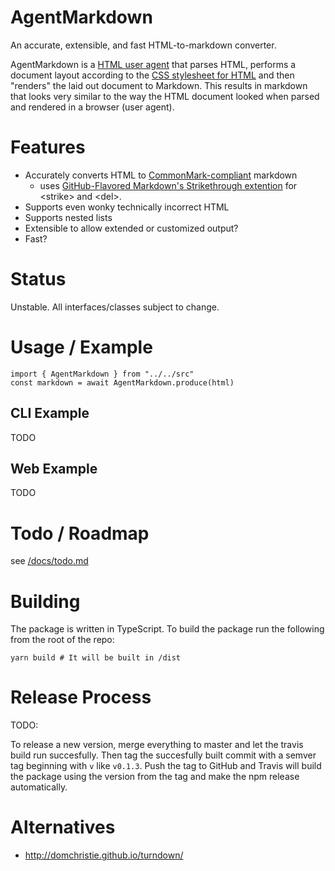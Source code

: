# AgentMarkdown

An accurate, extensible, and fast HTML-to-markdown converter.

AgentMarkdown is a [HTML user agent](https://en.wikipedia.org/wiki/User_agent) that parses HTML, performs a document layout according to the [CSS stylesheet for HTML](https://html.spec.whatwg.org/multipage/rendering.html#the-css-user-agent-style-sheet-and-presentational-hints) and then "renders" the laid out document to Markdown. This results in markdown that looks very similar to the way the HTML document looked when parsed and rendered in a browser (user agent).

# Features

- Accurately converts HTML to [CommonMark-compliant](https://commonmark.org/) markdown
  - uses [GitHub-Flavored Markdown's Strikethrough extention](https://github.github.com/gfm/#strikethrough-extension-) for &lt;strike&gt; and &lt;del&gt;.
- Supports even wonky technically incorrect HTML
- Supports nested lists
- Extensible to allow extended or customized output?
- Fast?

# Status

Unstable. All interfaces/classes subject to change.

# Usage / Example

```
import { AgentMarkdown } from "../../src"
const markdown = await AgentMarkdown.produce(html)
```

## CLI Example

TODO

## Web Example

TODO

# Todo / Roadmap

see [/docs/todo.md](docs/todo.md)

# Building

The package is written in TypeScript. To build the package run the following from the root of the repo:

    yarn build # It will be built in /dist

# Release Process

TODO:

To release a new version, merge everything to master and let the travis build run succesfully. Then tag the succesfully built commit with a semver tag beginning with `v` like `v0.1.3`. Push the tag to GitHub and Travis will build the package using the version from the tag and make the npm release automatically.

# Alternatives

- http://domchristie.github.io/turndown/
